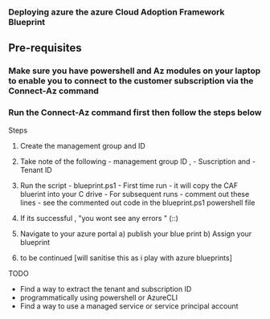 ### Deploying azure the azure Cloud Adoption Framework Blueprint 
## Pre-requisites 
### Make sure you have powershell and Az modules on your laptop to enable you to connect to the customer subscription via the Connect-Az command
### Run the Connect-Az command first then follow the steps below

Steps 

1) Create the management group and ID
2) Take note of the following 
       - management group ID , 
       - Suscription and 
       - Tenant ID 

3) Run the script - blueprint.ps1
        - First time run - it will copy the CAF bluerint into your C drive
        - For subsequent runs - comment out these lines - see the commented out code in the blueprint.ps1 powershell file

4) If its successful , "you wont see any errors " (::)
5) Navigate to your azure portal
    a) publish your blue print 
    b) Assign your blueprint 

6) to be continued [will sanitise this as i play with azure blueprints]

TODO

- Find a way to extract the tenant and subscription ID 
- programmatically using powershell or AzureCLI
- Find a way to use a managed service or service principal account